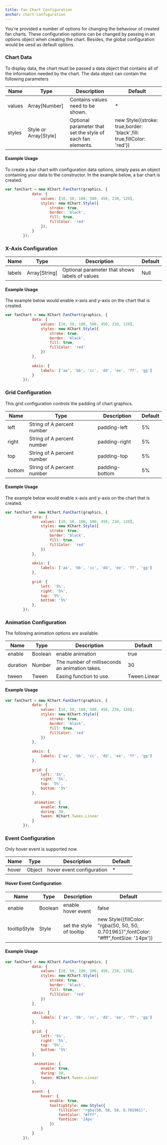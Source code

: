 ```yaml
---
title: Fan Chart Configuration
anchor: chart-configuration
---
```


You're provided a number of options for changing the behaviour of created fan charts. These configuration options can be changed by passing in an options object when creating the chart. Besides, the global configuration would be uesd as default options.

### Chart Data

To display data, the chart must be passed a data object that contains all of the information needed by the chart. The data object can contain the following parameters

Name | Type | Description | Default
--- | --- | ---- | ---
values | Array[Number] | Contains values need to be shown. | *
styles | Style or Array[Style] | Optional parameter that set the style of each fan elements. | new Style({stroke: true,border: 'black',fill: true,fillColor: 'red'})


#### Example Usage

To create a bar chart with configuration data options, simply pass an object containing your data to the constructor. In the example below, a bar chart is created.

```javascript
var fanChart = new KChart.FanChart(graphics, {
            data: {
                values: [10, 50, 100, 500, 450, 230, 120],
                styles: new KChart.Style({
                    stroke: true,
                    border: 'black',
                    fill: true,
                    fillColor: 'red'
                }),
			}
		});
```



### X-Axis Configuration


Name | Type | Description | Default
--- | --- | --- | ---
labels | Array[String] | Optional parameter that shows labels of values | Null




#### Example Usage

The example below would enable x-axis and y-axis on the chart that is created.

```javascript
var fanChart = new KChart.FanChart(graphics, {
            data: {
                values: [10, 50, 100, 500, 450, 230, 120],
                styles: new KChart.Style({
                    stroke: true,
                    border: 'black',
                    fill: true,
                    fillColor: 'red'
                })
			},
            
            xAxis: {
                labels: ['aa', 'bb', 'cc', 'dd', 'ee', 'ff', 'gg']
            }
		});
```

### Grid Configuration

This grid configuration controls the padding of chart graphics.

Name | Type | Description | Default
--- | --- | --- | ---
left | String of A percent number | padding-left | 5%
right | String of A percent number | padding-right | 5%
top | String of A percent number | padding-top | 5%
bottom | String of A percent number | padding-bottom | 5%


#### Example Usage

The example below would enable x-axis and y-axis on the chart that is created.

```javascript
var fanChart = new KChart.FanChart(graphics, {
            data: {
                values: [10, 50, 100, 500, 450, 230, 120],
                styles: new KChart.Style({
                    stroke: true,
                    border: 'black',
                    fill: true,
                    fillColor: 'red'
                })
			},
            
            xAxis: {
                labels: ['aa', 'bb', 'cc', 'dd', 'ee', 'ff', 'gg']
            },
            
            grid: {
                left: '5%',
                right: '5%',
                top: '5%',
                bottom: '5%'
            },
		});
```

### Animation Configuration

The following animation options are available. 

Name | Type | Description | Default 
--- |---| --- | ---
enable | Boolean | enable animation | true
duration | Number | The number of milliseconds an animation takes. | 30
tween | Tween | Easing function to use. | Tween.Linear

#### Example Usage
```javascript
var fanChart = new KChart.FanChart(graphics, {
            data: {
                values: [10, 50, 100, 500, 450, 230, 120],
                styles: new KChart.Style({
                    stroke: true,
                    border: 'black',
                    fill: true,
                    fillColor: 'red'
                })
			},
            
            xAxis: {
                labels: ['aa', 'bb', 'cc', 'dd', 'ee', 'ff', 'gg']
            },
            
            grid: {
                left: '5%',
                right: '5%',
                top: '5%',
                bottom: '5%'
            },
            
             animation: {
                enable: true,
                during: 30,
                tween: KChart.Tween.Linear
            }
		});
```



### Event Configuration

Only hover event is supported now.


Name | Type | Description | Default
--- | --- | --- | ---
hover | Object | hover event configuration | *


#### Hover Event Configuration

Name | Type | Description | Default
--- | --- | --- | ---
enable | Boolean | enable hover event | false
tooltipStyle | Style | set the style of tooltip | new Style({fillColor: "rgba(50, 50, 50, 0.701961)",fontColor: "#fff",fontSize: '14px'})


#### Example Usage
```javascript
var fanChart = new KChart.FanChart(graphics, {
            data: {
                values: [10, 50, 100, 500, 450, 230, 120],
                styles: new KChart.Style({
                    stroke: true,
                    border: 'black',
                    fill: true,
                    fillColor: 'red'
                })
			},
            
            xAxis: {
                labels: ['aa', 'bb', 'cc', 'dd', 'ee', 'ff', 'gg']
            },
            
            grid: {
                left: '5%',
                right: '5%',
                top: '5%',
                bottom: '5%'
            },
            
             animation: {
                enable: true,
                during: 30,
                tween: KChart.Tween.Linear
            },
            
            event: {
                hover: {
                    enable: true,
                    tooltipStyle: new Style({
                        fillColor: "rgba(50, 50, 50, 0.701961)",
                        fontColor: "#fff",
                        fontSize: '14px'
                    })
                }
            }
		});
```
